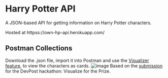 # Harry Potter API

A JSON-based API for getting information on Harry Potter characters.

Hosted at httpss://own-hp-api.herokuapp.com/

## Postman Collections

Download the .json file, import it into Postman and use the [Visualizer feature](httpss://learning.postman.com/docs/sending-requests/visualizer/#viewing-visualizations), to view the characters as cards.
![image](httpss://challengepost-s3-challengepost.netdna-ssl.com/photos/production/software_photos/001/604/818/datas/original.jpg)
Based on the [submission](httpss://devpost.com/software/postman-visualization-harry-potter-api) for the DevPost hackathon: Visualize for the Prize.
